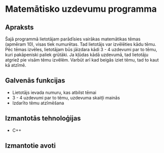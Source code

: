 # Matemātisko uzdevumu programma

## Apraksts
Šajā programmā lietotājam parādīsies vairākas matemātikas tēmas (apmēram 10), visas tiek numurētas. Tad lietotājs var izvēlēties kādu tēmu. Pēc tēmas izvēles, lietotājam būs jāizdara kādi 3 - 4 uzdevumi par to tēmu, kuri pakāpeniski paliek grūtāki. Ja kļūdas kādā uzdevumā, tad lietotāju atgriež pie visām tēmu izvēlēm. Varbūt arī kad beigās iziet tēmu, tad to kaut kā atzīmē.
## Galvenās funkcijas
- Lietotājs ievada numuru, kas atbilst tēmai
- 3 - 4 uzdevumi par to tēmu, uzdevuma skaitļi mainās
- Izdarīto tēmu atzīmēšana
## Izmantotās tehnoloģijas
- C++
## Izmantotie avoti
